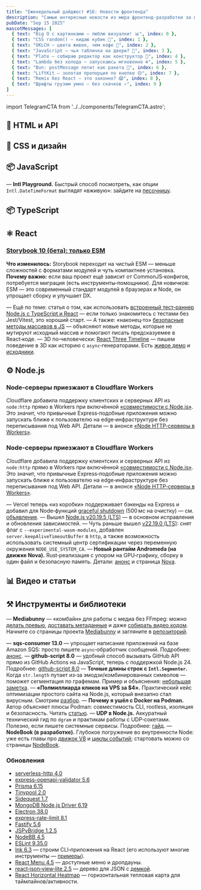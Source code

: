 ```yaml
---
title: "Еженедельный дайджест #16: Новости фронтенда"
description: "Самые интересные новости из мира фронтенд-разработки за последнюю неделю"
pubDate: "Sep 15 2025"
mascotMessages: [
  { text: "Big O с картинками — люблю визуалки! 📊", index: 0 },
  { text: "CSS random() — кидаю кубик 🎲", index: 1 },
  { text: "OKLCH — цвета живее, чем кофе 🌈", index: 2 },
  { text: "JavaScript — чья табличка на двери? 🤔", index: 3 },
  { text: "Plate — собираю редактор как конструктор 🧱", index: 4 },
  { text: "Lambda без холода — запускаюсь мгновенно ❄️", index: 5 },
  { text: "Bun: postMessage летит как ракета 🚀", index: 6 },
  { text: "LiftKit — золотая пропорция по кнопке 🟡", index: 7 },
  { text: "Remix без React — это законно? 😱", index: 8 },
  { text: "Шрифты грузим умно — без скачков ✍️", index: 9 }
]
---
```


import TelegramCTA from '../../components/TelegramCTA.astro';

## 🧪 HTML и API


## 🎨 CSS и дизайн


<TelegramCTA/>

## 📦 JavaScript
— **Intl Playground.** Быстрый способ посмотреть, как опции `Intl.DateTimeFormat` выглядят «вживую»: зайдите на [песочницу](https://nodeweekly.com/link/173958/web).

## 📦 TypeScript 

## ⚛️ React
### [Storybook 10 (бета): только ESM](https://react.statuscode.com/link/174013/web)
**Что изменилось:** Storybook переходит на чистый ESM — меньше сложностей с форматами модулей и чуть компактнее установка.
**Почему важно:** если ваш проект ещё зависит от CommonJS‑конфигов, потребуется миграция (есть инструменты‑помощники). Для новичков: ESM — это современный стандарт модулей в браузерах и Node, он упрощает сборку и улучшает DX.

— Ещё по теме: статья о том, как использовать [встроенный тест‑раннер Node.js с TypeScript и React](https://react.statuscode.com/link/174022/web) — если только знакомитесь с тестами без Jest/Vitest, это хороший старт.
— А также: «наконец‑то» [безопасные методы массивов в JS](https://react.statuscode.com/link/174024/web) — объясняют новые методы, которые не мутируют исходный массив и помогают писать предсказуемее в React‑коде.
— 3D по‑человечески: [React Three Timeline](https://react.statuscode.com/link/174030/web) — пишем поведение в 3D как историю с `async`‑генераторами. Есть [живое демо](https://react.statuscode.com/link/174031/web) и [исходники](https://react.statuscode.com/link/174032/web).



## ⚙️ Node.js
### Node‑серверы приезжают в Cloudflare Workers
Cloudflare добавила поддержку клиентских и серверных API из `node:http` прямо в Workers при включённой [«совместимости с Node.js»](https://nodeweekly.com/link/173917/web). Это значит, что привычные Express‑подобные приложения можно запускать ближе к пользователю на edge‑инфраструктуре без переписывания под Web API. Детали — в анонсе [«Node HTTP‑серверы в Workers»](https://nodeweekly.com/link/173915/web).

### Node‑серверы приезжают в Cloudflare Workers
Cloudflare добавила поддержку клиентских и серверных API из `node:http` прямо в Workers при включённой [«совместимости с Node.js»](https://nodeweekly.com/link/173917/web). Это значит, что привычные Express‑подобные приложения можно запускать ближе к пользователю на edge‑инфраструктуре без переписывания под Web API. Детали — в анонсе [«Node HTTP‑серверы в Workers»](https://nodeweekly.com/link/173915/web).

— Vercel теперь «из коробки» поддерживает бэкенды на Express и добавил для Node‑функций [graceful shutdown](https://nodeweekly.com/link/173919/web) (500 мс на очистку) — см. [объявление](https://nodeweekly.com/link/173918/web).
— Вышел [Node.js v20.19.5 (LTS)](https://nodeweekly.com/link/173924/web) — в основном исправления и обновления зависимостей.
— Чуть раньше вышел [v22.19.0 (LTS)](https://nodeweekly.com/link/173925/web): снят флаг с `--experimental-wasm-modules`, добавлен `server.keepAliveTimeoutBuffer` в `http`, а также возможность использовать системный центр сертификации через переменную окружения `NODE_USE_SYSTEM_CA`.
— **Новый рантайм Andromeda (на движке Nova).** Rust‑реализация с упором на GPU‑графику, сборку в один файл и безопасную память. Детали: [анонс](https://nodeweekly.com/link/173955/web) и страница [Nova](https://nodeweekly.com/link/173956/web).

## 📊 Видео и статьи


## ⚒️ Инструменты и библиотеки
— **Mediabunny** — «комбайн» для работы с медиа без FFmpeg: можно [делать превью](https://nodeweekly.com/link/173932/web), [доставать метаданные](https://nodeweekly.com/link/173933/web) и даже [собирать видео кодом](https://nodeweekly.com/link/173934/web). Начните со страницы проекта [Mediabunny](https://nodeweekly.com/link/173930/web) и загляните в [репозиторий](https://nodeweekly.com/link/173935/web).

— **sqs-consumer 13.0** — упрощает написание приложений на базе Amazon SQS: просто пишете `async`‑обработчик сообщений. Подробнее: [анонс](https://nodeweekly.com/link/173937/web).
— **github-script 8.0** — удобный способ вызывать GitHub API прямо из GitHub Actions на JavaScript, теперь с поддержкой Node.js 24. Подробнее: [github-script 8.0](https://nodeweekly.com/link/173938/web)
— **Точные длины строк с `Intl.Segmenter`.** Когда `str.length` путает из‑за эмодзи/комбинированных символов — поможет сегментация по графемам. Пример и объяснения: [небольшая заметка](https://nodeweekly.com/link/173926/web).
— **«Полмиллиарда кликов на VPS за $4».** Практический кейс оптимизации простого сайта на Node.js, который внезапно стал вирусным. Смотрим [разбор](https://nodeweekly.com/link/173927/web).
— **Почему я ушёл с Docker на Podman.** Автор объясняет плюсы Podman: совместимость CLI, rootless, изоляция и безопасность. Читать [статью](https://nodeweekly.com/link/173928/web).
— **UDP в Node.js.** Аккуратный технический гид по `dgram` и практикам работы с UDP‑сокетами. Полезно, если пишете системные сервисы. Подробнее: [гайд](https://nodeweekly.com/link/173929/web).
— **NodeBook (в разработке).** Глубокое погружение во внутренности Node: уже есть главы про [движок V8](https://nodeweekly.com/link/173921/web) и [циклы событий](https://nodeweekly.com/link/173922/web); стартовать можно со страницы [NodeBook](https://nodeweekly.com/link/173920/web).

### Обновления
- [serverless-http 4.0](https://nodeweekly.com/link/173939/web)
- [express-openapi-validator 5.6](https://nodeweekly.com/link/173940/web)
- [Prisma 6.15](https://nodeweekly.com/link/173941/web)
- [Tinypool 2.0](https://nodeweekly.com/link/173942/web)
- [Sidequest 1.7](https://nodeweekly.com/link/173943/web)
- [MongoDB Node.js Driver 6.19](https://nodeweekly.com/link/173944/web)
- [Electron 38.0](https://nodeweekly.com/link/173945/web)
- [express-rate-limit 8.1](https://nodeweekly.com/link/173946/web)
- [Fastify 5.6](https://nodeweekly.com/link/173947/web)
- [JSPyBridge 1.2.5](https://nodeweekly.com/link/173948/web)
- [NodeBB 4.5](https://nodeweekly.com/link/173949/web)
- [ESLint 9.35.0](https://nodeweekly.com/link/173950/web)
- [Ink 6.3](https://react.statuscode.com/link/174038/web) — строим CLI‑приложения на React (его используют многие инструменты — [примеры](https://react.statuscode.com/link/174039/web)).
- [React Menu 4.5](https://react.statuscode.com/link/174040/web) — доступные меню и дропдауны.
- [react‑json‑view‑lite 2.5](https://react.statuscode.com/link/174041/web) — дерево для JSON с [демкой](https://react.statuscode.com/link/174042/web).
- [React Horizontal Heatmap](https://react.statuscode.com/link/174037/web) — горизонтальная тепловая карта для таймлайнов/активности.
